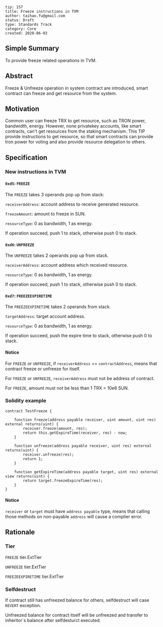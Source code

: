 ```
tip: 157
title: Freeze instructions in TVM
author: taihao.fu@gmail.com
status: Draft
type: Standards Track
category: Core
created: 2020-06-03

```

## Simple Summary

To provide freeze related operations in TVM.

## Abstract

Freeze & Unfreeze operation in system contract are introduced, smart contract can freeze and get resource from the system.

## Motivation

Common user can freeze TRX to get resource, such as TRON power, bandwidth, energy. However, none privatekey accounts, like smart contracts, can't get resources from the staking mechanism.  This TIP provide instructions to get resource, so that smart contracts can provide tron power for voting and also provide resource delegation to others.

## Specification

### New instructions in TVM

#### `0xd5`: `FREEZE`

The `FREEZE` takes 3 operands pop up from stack:

`receiverAddress`: account address to receive generated resource. 

`freezeAmount`: amount to freeze in SUN.

`resourceType`: 0 as bandwidth, 1 as energy.

If operation succeed, push 1 to stack, otherwise push 0 to stack.

#### `0xd6`: `UNFREEZE`

The `UNFREEZE` takes 2 operands pop up from stack.

`receiverAddress`: account address which received resource.

`resourceType`: 0 as bandwidth, 1 as energy.

If operation succeed, push 1 to stack, otherwise push 0 to stack.

#### `0xd7`: `FREEZEEXPIRETIME`

The `FREEZEEXPIRETIME` takes 2 operands from stack.

`targetAddress`: target account address.

`resourceType`: 0 as bandwidth, 1 as energy.

If operation succeed, push the expire time to stack, otherwise push 0 to stack.

#### Notice

For `FREEZE` or `UNFREEZE`, if `receiverAddress` == `contractAddress`, means that contract freeze or unfreeze for itself.

For `FREEZE` or `UNFREEZE`, `receiverAddress` must not be address of contract.

For `FREEZE`, amount must not be less than 1 TRX = 10e6 SUN.

### Solidity example

```solidity
contract TestFreeze {

    function freeze(address payable receiver, uint amount, uint res) external returns(uint) {
        receiver.freeze(amount, res);
        return this.getExpireTime(receiver, res) - now;
    }
    
    function unfreeze(address payable receiver, uint res) external returns(uint) {
        receiver.unfreeze(res);
        return 1;
    }
    
    function getExpireTime(address payable target, uint res) external view returns(uint) {
	    return target.freezeExpireTime(res);
    }
}
```

#### Notice

`receiver` or `target` must have `address payable` type, means that calling those methods on non-payable `address` will cause a complier error.

## Rationale

### Tier

`FREEZE` tier.ExtTier

`UNFREEZE` tier.ExtTier

`FREEZEEXPIRETIME` tier.ExtTier

### Selfdestruct

If contract still has unfreezed balance for others, selfdestruct will case `REVERT` exception.

Unfreezed balance for contract itself will be unfreezed and transfer to inheritor`s balance after selfdesturct executed.